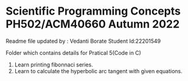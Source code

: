 # Scientific Programming Concepts PH502/ACM40660 Autumn 2022

Readme file updated by : Vedanti Borate 
Student Id:22201549

Folder which contains details for Pratical 5(Code in C)
1. Learn printing fibonnaci series.
2. Learn to calculate the hyperbolic arc tangent with given equations.
